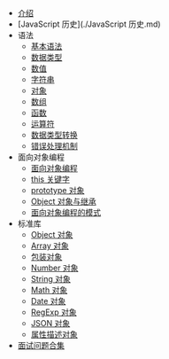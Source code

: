 * [介绍](./README.md)
* [JavaScript 历史](./JavaScript 历史.md)
* 语法
  * [基本语法](./语法/基本语法.md)
  * [数据类型](./语法/数据类型.md)
  * [数值](./语法/数值.md)
  * [字符串](./语法/字符串.md)
  * [对象](./语法/对象.md)
  * [数组](./语法/数组.md)
  * [函数](./语法/函数.md)
  * [运算符](./语法/运算符.md)
  * [数据类型转换](./语法/数据类型转换.md)
  * [错误处理机制](./语法/错误处理机制.md)
* 面向对象编程
  * [面向对象编程](./面向对象编程/JS面向对象概述.md)
  * [this 关键字](./面向对象编程/this关键字.md)
  * [prototype 对象](./面向对象编程/prototype对象.md)
  * [Object 对象与继承](./面向对象编程/Object对象与继承.md)
  * [面向对象编程的模式](./面向对象编程/面向对象编程的模式.md)
* 标准库
  * [Object 对象](./标准库/Object对象.md)
  * [Array 对象](./标准库/Array对象.md)
  * [包装对象](./标准库/包装对象.md)
  * [Number 对象](./标准库/Number对象.md)
  * [String 对象](./标准库/String对象.md)
  * [Math 对象](./标准库/Math对象.md)
  * [Date 对象](./标准库/Date对象.md)
  * [RegExp 对象](./标准库/RegExp对象.md)
  * [JSON 对象](./标准库/JSON对象.md)
  * [属性描述对象](./标准库/属性描述对象.md)
* [面试问题合集](./面试问题合集.md)